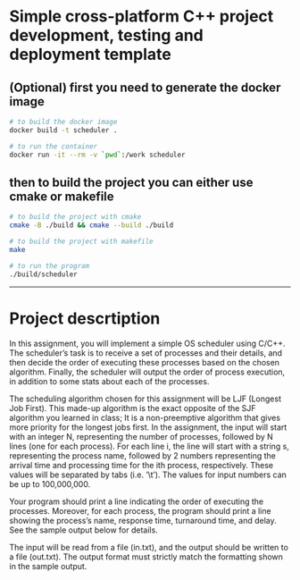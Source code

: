 # Simple cross-platform C++ project development, testing and deployment template

## (Optional) first you need to generate the docker image

```bash
# to build the docker image
docker build -t scheduler .

# to run the container
docker run -it --rm -v `pwd`:/work scheduler
```

## then to build the project you can either use cmake or makefile

```bash
# to build the project with cmake
cmake -B ./build && cmake --build ./build

# to build the project with makefile
make

# to run the program
./build/scheduler
```

---

# Project descrtiption

In this assignment, you will implement a simple OS scheduler using C/C++. The scheduler’s task is to 
receive a set of processes and their details, and then decide the order of executing these processes 
based on the chosen algorithm. Finally, the scheduler will output the order of process execution, in 
addition to some stats about each of the processes.

The scheduling algorithm chosen for this assignment will be LJF (Longest Job First). This made-up 
algorithm is the exact opposite of the SJF algorithm you learned in class; It is a non-preemptive 
algorithm that gives more priority for the longest jobs first. In the assignment, the input will start with 
an integer N, representing the number of processes, followed by N lines (one for each process). For each 
line i, the line will start with a string s, representing the process name, followed by 2 numbers 
representing the arrival time and processing time for the ith process, respectively. These values will be 
separated by tabs (i.e. ‘\t’). The values for input numbers can be up to 100,000,000.

Your program should print a line indicating the order of executing the processes. Moreover, for each 
process, the program should print a line showing the process’s name, response time, turnaround time, 
and delay. See the sample output below for details.

The input will be read from a file (in.txt), and the output should be written to a file (out.txt). The output 
format must strictly match the formatting shown in the sample output. 
